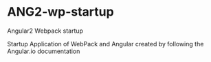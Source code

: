 # ANG2-wp-startup
Angular2 Webpack startup

Startup Application of WebPack and Angular created by following the Angular.io documentation
